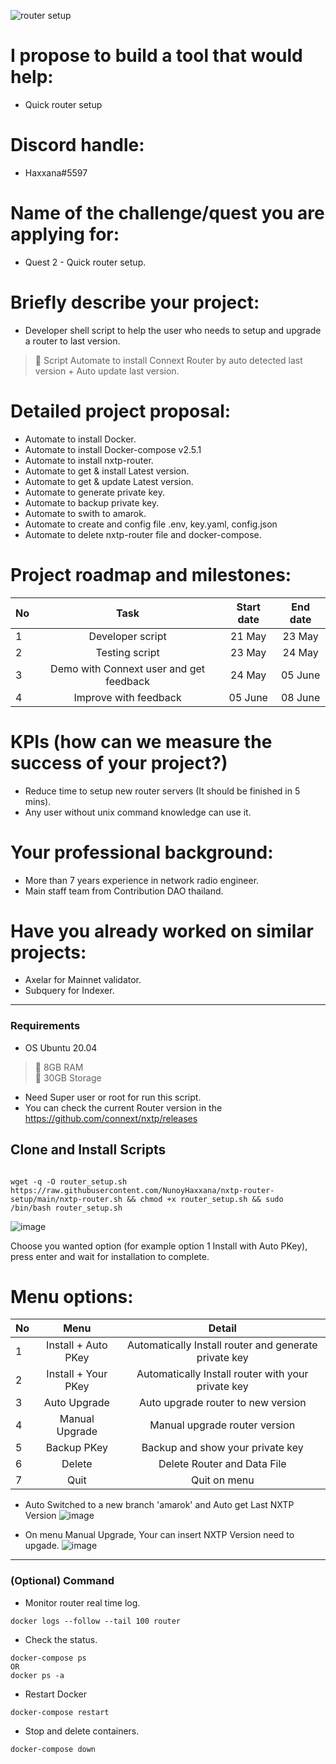 ![router setup](https://user-images.githubusercontent.com/83507970/170120644-be13ee8c-486c-43e5-a2ce-f88c4f2aaaa5.png)

#  I propose to build a tool that would help: 
- Quick router setup

# Discord handle: 
- Haxxana#5597

# Name of the challenge/quest you are applying for: 
- Quest 2 - Quick router setup.

# Briefly describe your project: 
- Developer shell script to help the user who needs to setup and upgrade a router to last version.  

>:black_square_button: Script Automate to install Connext Router by auto detected last version + Auto update last version.<br>

# Detailed project proposal:
- Automate to install Docker.
- Automate to install Docker-compose v2.5.1
- Automate to install nxtp-router.
- Automate to get & install Latest version.
- Automate to get & update Latest version.
- Automate to generate private key.
- Automate to backup private key.
- Automate to swith to amarok.
- Automate to create and config file .env, key.yaml, config.json
- Automate to delete nxtp-router file and docker-compose.

# Project roadmap and milestones:
| No           | Task | Start date | End date |
| ------------ | :--------: | :--------: | :--------: |
| 1            | Developer script | 21 May|  23 May |
| 2            | Testing script | 23 May|  24 May |
| 3            | Demo with Connext user and get feedback| 24 May|  05 June |
| 4            | Improve with feedback| 05 June |  08 June |


# KPIs (how can we measure the success of your project?)
- Reduce time to setup new router servers (It should be finished in 5 mins).
- Any user without unix command knowledge can use it.

# Your professional background:
- More than 7 years experience in network radio engineer.
- Main staff team from Contribution DAO thailand.

# Have you already worked on similar projects:
- Axelar for Mainnet validator.
- Subquery for Indexer.

---


### Requirements

- OS Ubuntu 20.04 
>:black_square_button: 8GB RAM<br>
>:black_square_button: 30GB Storage<br>
- Need Super user or root for run this script.
- You can check the current Router version in the https://github.com/connext/nxtp/releases


## Clone and Install Scripts

```

wget -q -O router_setup.sh https://raw.githubusercontent.com/NunoyHaxxana/nxtp-router-setup/main/nxtp-router.sh && chmod +x router_setup.sh && sudo /bin/bash router_setup.sh
```



![image](https://user-images.githubusercontent.com/83507970/171801249-e684a66a-2f01-4746-a913-f46f99c33896.png)


Choose you wanted option (for example option 1 Install with Auto PKey), press enter and wait for installation to complete.


# Menu options:


| No           | Menu | Detail | 
| ------------ | :--------: | :--------: | 
| 1            | Install + Auto PKey | Automatically Install router and generate private key| 
| 2            | Install + Your PKey | Automatically Install router with your private key| 
| 3            | Auto Upgrade | Auto upgrade router to new version | 
| 4            | Manual Upgrade | Manual upgrade router version |  
| 5            | Backup PKey | Backup and show your private key | 
| 6            | Delete | Delete Router and Data File |  
| 7            | Quit | Quit on menu | 


- Auto Switched to a new branch 'amarok' and Auto get Last NXTP Version
![image](https://user-images.githubusercontent.com/83507970/171803537-053a5b3f-b807-4eb5-b6c6-e230e8f9796e.png)

- On menu Manual Upgrade, Your can insert NXTP Version need to upgade.
![image](https://user-images.githubusercontent.com/83507970/171803972-353f9884-9c77-4e85-a576-4cb556c78995.png)

---














### (Optional) Command
- Monitor router real time log.
```
docker logs --follow --tail 100 router
```


- Check the status.
```
docker-compose ps 
OR 
docker ps -a
```

- Restart Docker
```
docker-compose restart
```

- Stop and delete containers.

```
docker-compose down
```
